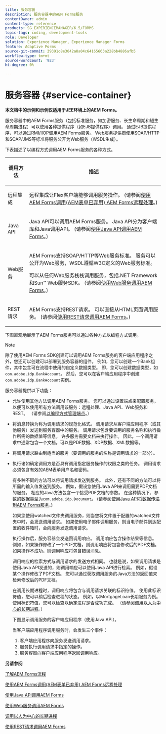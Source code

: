 ```yaml
---
title: 服务容器
description: 服务容器中的AEM Forms服务
contentOwner: admin
content-type: reference
products: SG_EXPERIENCEMANAGER/6.5/FORMS
topic-tags: coding, development-tools
role: Developer
solution: Experience Manager, Experience Manager Forms
feature: Adaptive Forms
source-git-commit: 29391c8e3042a8a04c64165663a228bb4886afb5
workflow-type: tm+mt
source-wordcount: '923'
ht-degree: 0%

---
```


# 服务容器 {#service-container}

**本文档中的示例和示例仅适用于JEE环境上的AEM Forms。**

服务容器中的AEM Forms服务（包括标准服务，如加密服务、长生命周期和短生命周期进程）可以使用各种提供程序（如EJB提供程序）调用。 通过EJB提供程序，可以通过RMI/IIOP调用AEM Forms服务。 Web服务提供商使用SOAP/HTTP和SOAP/JMS等标准将服务公开为Web服务（WSDL生成）。

下表描述了以编程方式调用AEM Forms服务的各种方式。

<table>
 <thead>
  <tr>
   <th><p>调用方法</p></th>
   <th><p>描述</p></th>
  </tr>
 </thead>
 <tbody>
  <tr>
   <td><p>远程集成</p></td>
   <td><p>远程集成让Flex客户端能够调用服务操作。 (请参阅<a href="/help/forms/developing/invoking-aem-forms-using-remoting.md#invoking-aem-forms-using-remoting">使用AEM Forms调用(AEM表单已弃用) AEM Forms远程处理</a>。)</p></td>
  </tr>
  <tr>
   <td><p>Java API</p></td>
   <td><p>Java API可以调用AEM Forms服务。 Java API分为客户端库和Java调用API。 (请参阅<a href="/help/forms/developing/invoking-aem-forms-using-java.md#invoking-aem-forms-using-the-java-api">使用Java API调用AEM Forms</a>。)</p></td>
  </tr>
  <tr>
   <td><p>Web服务</p></td>
   <td><p>AEM Forms支持SOAP/HTTP等Web服务标准。 服务可以公开为Web服务，WSDL遵循W3C定义的Web服务标准。</p><p>可以从任何Web服务栈栈调用服务，包括.NET Framework和Sun™ Web服务SDK。 (请参阅<a href="/help/forms/developing/invoking-aem-forms-using-web.md#invoking-aem-forms-using-web-services">使用Web服务调用AEM Forms</a>。)</p></td>
  </tr>
  <tr>
   <td><p>REST请求</p></td>
   <td><p>AEM Forms支持REST请求。 可以直接从HTML页面调用服务。 (请参阅<a href="/help/forms/developing/invoking-aem-forms-using-rest.md#invoking-aem-forms-using-rest-requests">使用REST请求调用AEM Forms</a>。)</p></td>
  </tr>
 </tbody>
</table>

下图直观地展示了AEM Forms服务可以通过各种方式以编程方式调用。

>[!NOTE]
>
>除了使用AEM Forms SDK创建可以调用AEM Forms服务的客户端应用程序之外，您还可以创建可以部署到服务容器的组件。 例如，您可以创建一个Bank组件，其中包含可在流程中使用的自定义数据类型。 即，您可以创建数据类型，如`com.adobe.idp.BankAccount`。 然后，您可以在客户端应用程序中创建`com.adobe.idp.BankAccount`实例。

服务容器提供以下功能：

* 允许使用其他方法调用AEM Forms服务。 您可以通过设置端点来配置服务，以便可以使用所有方法调用该服务：远程处理、Java API、Web服务和REST。 （请参阅[以编程方式管理端点](/help/forms/developing/programmatically-endpoints.md#programmatically-managing-endpoints)。）
* 将消息转换为称为调用请求的规范化格式。 调用请求从客户端应用程序（或其他服务）发送到服务容器中的服务。 调用请求包含要调用的服务名称和执行操作所需的数据值等信息。 许多服务需要文档来执行操作。 因此，一个调用请求中通常包含一个文档，可以是PDF数据、XDP数据、XML数据等。
* 将调用请求路由到适当的服务（要调用的服务的名称是调用请求的一部分）。
* 执行诸如确定调用方是否具有调用指定服务操作的权限之类的任务。 调用请求必须包含有效的AEM表单用户名和密码。

  有多种不同的方法可以将调用请求发送到服务。 此外，还有不同的方法可以将所需的输入值发送到服务。 例如，假设您使用Java API来调用需要PDF文档的服务。 相应的Java方法包含一个接受PDF文档的参数。 在这种情况下，参数的数据类型为`com.adobe.idp.Document`。 (请参阅[使用Java API将数据传递到AEM Forms服务](/help/forms/developing/invoking-aem-forms-using-java.md#passing-data-to-aem-forms-services-using-the-java-api)。)

  如果您使用watched文件夹调用服务，则当您将文件置于配置的watched文件夹中时，会发送调用请求。 如果使用电子邮件调用服务，则当电子邮件到达配置的收件箱时，会向服务发送调用请求。

  执行操作后，服务容器会发送回调用响应。 调用响应包含操作结果等信息。 例如，如果操作修改了一个PDF文档，则调用响应将包含修改后的PDF文档。 如果操作不成功，则调用响应将包含错误消息。

  调用响应的检索方式与调用请求的发送方式相同。 也就是说，如果调用请求是使用Java API发送的，则调用响应可以使用Java API进行检索。 例如，假设某个操作修改了PDF文档。 您可以通过获取调用服务的Java方法的返回值来检索修改后的PDF文档。

  在调用长期进程时，调用响应将包含与调用请求关联的标识符值。 使用此标识符值，您可以稍后检查进程的状态。 例如，以MortgageLoan长期服务为例。 使用标识符值，您可以检查以确定进程是否成功完成。 （请参阅[调用以人为中心的长期进程](/help/forms/developing/invoking-human-centric-long-lived.md#invoking-human-centric-long-lived-processes)。）

  下图显示调用服务的客户端应用程序（使用Java API）。

  当客户端应用程序调用服务时，会发生三个事件：

   1. 客户端应用程序向服务发送调用请求。
   1. 服务执行调用请求中指定的操作。
   1. 服务容器向客户端应用程序返回调用响应。

**另请参阅**

[了解AEM Forms流程](/help/forms/developing/aem-forms-processes.md#understanding-aem-forms-processes)

[使用AEM Forms调用(AEM表单已弃用) AEM Forms远程处理](/help/forms/developing/invoking-aem-forms-using-remoting.md#invoking-aem-forms-using-remoting)

[使用Java API调用AEM Forms](/help/forms/developing/invoking-aem-forms-using-java.md#invoking-aem-forms-using-the-java-api)

[使用Web服务调用AEM Forms](/help/forms/developing/invoking-aem-forms-using-web.md#invoking-aem-forms-using-web-services)

[调用以人为中心的长期进程](/help/forms/developing/invoking-human-centric-long-lived.md#invoking-human-centric-long-lived-processes)

[使用REST请求调用AEM Forms](/help/forms/developing/invoking-aem-forms-using-rest.md#invoking-aem-forms-using-rest-requests)
